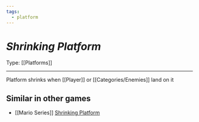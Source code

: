 ```yaml
---
tags:
  - platform
---
```

# _Shrinking Platform_

Type: [[Platforms]]

----


Platform shrinks when [[Player]] or [[Categories/Enemies]] land on it


## Similar in other games

* [[Mario Series]] [Shrinking Platform](https://www.mariowiki.com/Shrinking_platform)